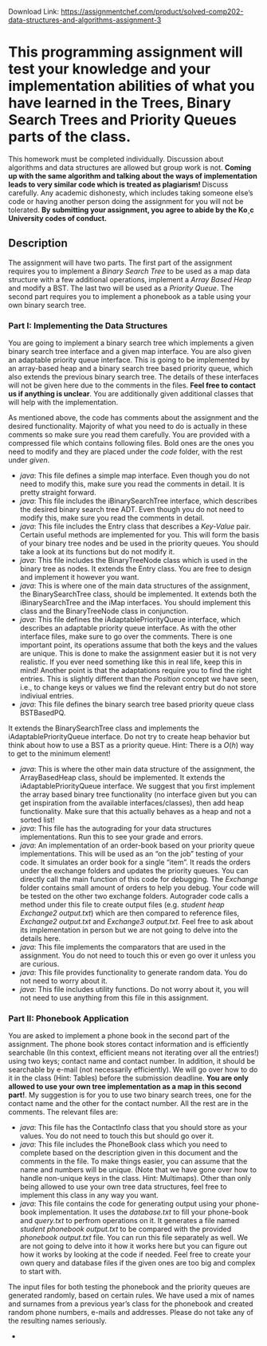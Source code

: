 Download Link: https://assignmentchef.com/product/solved-comp202-data-structures-and-algorithms-assignment-3
<br>
<h1> This programming assignment will test your knowledge and your implementation abilities of what you have learned in the Trees, Binary Search Trees and Priority Queues parts of the class.</h1>

This homework must be completed individually. Discussion about algorithms and data structures are allowed but group work is not. <strong>Coming up with the same algorithm and talking about the ways of implementation leads to very similar code which is treated as plagiarism! </strong>Discuss carefully. Any academic dishonesty, which includes taking someone else’s code or having another person doing the assignment for you will not be tolerated. <strong>By submitting your assignment, you agree to abide by the Ko¸c University codes of conduct.</strong>

<h2>Description</h2>

The assignment will have two parts. The first part of the assignment requires you to implement a <em>Binary Search Tree </em>to be used as a map data structure with a few additional operations, implement a <em>Array Based Heap </em>and modify a BST. The last two will be used as a <em>Priority Queue</em>. The second part requires you to implement a phonebook as a table using your own binary search tree.

<h3>Part I: Implementing the Data Structures</h3>

You are going to implement a binary search tree which implements a given binary search tree interface and a given map interface. You are also given an adaptable priority queue interface. This is going to be implemented by an array-based heap and a binary search tree based priority queue, which also extends the previous binary search tree. The details of these interfaces will not be given here due to the comments in the files. <strong>Feel free to contact us if anything is unclear</strong>. You are additionally given additional classes that will help with the implementation.

As mentioned above, the code has comments about the assignment and the desired functionality. Majority of what you need to do is actually in these comments so make sure you read them carefully. You are provided with a compressed file which contains following files. Bold ones are the ones you need to modify and they are placed under the <em>code </em>folder, with the rest under <em>given</em>.

<ul>

 <li><em>java</em>: This file defines a simple map interface. Even though you do not need to modify this, make sure you read the comments in detail. It is pretty straight forward.</li>

 <li><em>java</em>: This file includes the iBinarySearchTree interface, which describes the desired binary search tree ADT. Even though you do not need to modify this, make sure you read the comments in detail.</li>

 <li><em>java</em>: This file includes the Entry class that describes a <em>Key-Value </em>pair. Certain useful methods are implemented for you. This will form the basis of your binary tree nodes and be used in the priority queues. You should take a look at its functions but do not modify it.</li>

 <li><em>java</em>: This file includes the BinaryTreeNode class which is used in the binary tree as nodes. It extends the Entry class. You are free to design and implement it however you want.</li>

 <li><em>java</em>: This is where one of the main data structures of the assignment, the BinarySearchTree class, should be implemented. It extends both the iBinarySearchTree and the iMap interfaces. You should implement this class and the BinaryTreeNode class in conjunction.</li>

 <li><em>java</em>: This file defines the iAdaptablePriorityQueue interface, which describes an adaptable priority queue interface. As with the other interface files, make sure to go over the comments. There is one important point, its operations assume that both the keys and the values are unique. This is done to make the assignment easier but it is not very realistic. If you ever need something like this in real life, keep this in mind! Another point is that the adaptations require you to find the right entries. This is slightly different than the <em>Position </em>concept we have seen, i.e., to change keys or values we find the relevant entry but do not store indiviual entries.</li>

 <li><em>java</em>: This file defines the binary search tree based priority queue class BSTBasedPQ.</li>

</ul>

It extends the BinarySearchTree class and implements the iAdaptablePriorityQueue interface. Do not try to create heap behavior but think about how to use a BST as a priority queue. Hint: There is a <em>O</em>(<em>h</em>) way to get to the minimum element!

<ul>

 <li><em>java</em>: This is where the other main data structure of the assignment, the ArrayBasedHeap class, should be implemented. It extends the iAdaptablePriorityQueue interface. We suggest that you first implement the array based binary tree functionality (no interface given but you can get inspiration from the available interfaces/classes), then add heap functionality. Make sure that this actually behaves as a heap and not a sorted list!</li>

 <li><em>java</em>: This file has the autograding for your data structures implementations. Run this to see your grade and errors.</li>

 <li><em>java</em>: An implementation of an order-book based on your priority queue implementations. This will be used as an “on the job” testing of your code. It simulates an order book for a single “item”. It reads the orders under the exchange folders and updates the priority queues. You can directly call the main function of this code for debugging. The <em>Exchange </em>folder contains small amount of orders to help you debug. Your code will be tested on the other two exchange folders. Autograder code calls a method under this file to create output files (e.g. <em>student </em><em>heap Exchange2 output.txt</em>) which are then compared to reference files, <em>Exchange2 output.txt </em>and <em>Exchange3 output.txt</em>. Feel free to ask about its implementation in person but we are not going to delve into the details here.</li>

 <li><em>java</em>: This file implements the comparators that are used in the assignment. You do not need to touch this or even go over it unless you are curious.</li>

 <li><em>java</em>: This file provides functionality to generate random data. You do not need to worry about it.</li>

 <li><em>java</em>: This file includes utility functions. Do not worry about it, you will not need to use anything from this file in this assignment.</li>

</ul>

<h3>Part II: Phonebook Application</h3>

You are asked to implement a phone book in the second part of the assignment. The phone book stores contact information and is efficiently searchable (In this context, efficient means not iterating over all the entries!) using two keys; contact name and contact number. In addition, it should be searchable by e-mail (not necessarily efficiently). We will go over how to do it in the class (Hint: Tables) before the submission deadline. <strong>You are only allowed to use your own tree implementation as a map in this second part!</strong>. My suggestion is for you to use two binary search trees, one for the contact name and the other for the contact number. All the rest are in the comments. The relevant files are:

<ul>

 <li><em>java</em>: This file has the ContactInfo class that you should store as your values. You do not need to touch this but should go over it.</li>

 <li><em>java</em>: This file includes the PhoneBook class which you need to complete based on the description given in this document and the comments in the file. To make things easier, you can assume that the name and numbers will be unique. (Note that we have gone over how to handle non-unique keys in the class. Hint: Multimaps). Other than only being allowed to use your own tree data structures, feel free to implement this class in any way you want.</li>

 <li><em>java</em>: This file contains the code for generating output using your phone-book implementation. It uses the <em>database.txt </em>to fill your phone-book and <em>query.txt </em>to perfrom operations on it. It generates a file named <em>student phonebook output.txt </em>to be compared with the provided <em>phonebook </em><em>output.txt </em>file. You can run this file separately as well. We are not going to delve into it how it works here but you can figure out how it works by looking at the code if needed. Feel free to create your own query and database files if the given ones are too big and complex to start with.</li>

</ul>

The input files for both testing the phonebook and the priority queues are generated randomly, based on certain rules. We have used a mix of names and surnames from a previous year’s class for the phonebook and created random phone numbers, e-mails and addresses. Please do not take any of the resulting names seriously.

<ul>

 <li></li>

</ul>